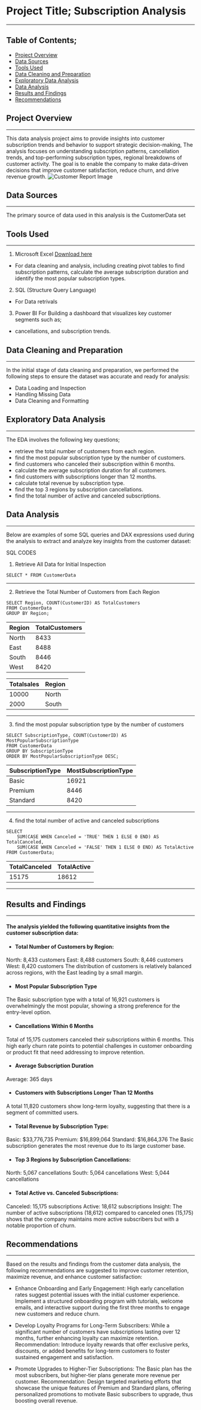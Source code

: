 # Project Title; Subscription Analysis
---
## Table of Contents;
- [Project Overview](#project-overview)
- [Data Sources](#data-sources)
- [Tools Used](#tools-used)
- [Data Cleaning and Preparation](#data-cleaning-and-preparation)
- [Exploratory Data Analysis](#exploratory-data-analysis)
- [Data Analysis](#data-analysis)
- [Results and Findings](#results-and-findings)
- [Recommendations](#recommendations)

## Project Overview
---
This data analysis project aims to provide insights into customer subscription trends and behavior to support strategic decision-making, The analysis focuses on understanding subscription patterns, cancellation trends, and  top-performing subscription types, regional breakdowns of customer activity. The goal is to enable the company to make data-driven decisions that improve customer satisfaction, reduce churn, and drive revenue growth.
![Customer Report Image](https://github.com/user-attachments/assets/45845c1d-d6c6-47f0-9dfb-fcc6dc729f68)


## Data Sources
---
The primary source of data used in this analysis is the CustomerData set 


## Tools Used
---
1. Microsoft Excel [Download here](https://www.microsoft.com)
- For data cleaning and analysis, including creating pivot tables to find subscription patterns, calculate the average subscription duration and identify the most popular 
subscription types.

2.  SQL (Structure Query Language)
- For Data retrivals

3. Power BI
For Building a dashboard that visualizes key customer segments such as;
- cancellations, and subscription trends.

## Data Cleaning and Preparation
---
In the initial stage of data cleaning and preparation, we performed the following steps to ensure the dataset was accurate and ready for analysis:
- Data Loading and Inspection
- Handling Missing Data
- Data Cleaning and Formatting

## Exploratory Data Analysis 
---
The EDA involves the following key questions;
- retrieve the total number of customers from each region.
- find the most popular subscription type by the number of customers.
- find customers who canceled their subscription within 6 months.
- calculate the average subscription duration for all customers.
- find customers with subscriptions longer than 12 months.
- calculate total revenue by subscription type.
- find the top 3 regions by subscription cancellations.
- find the total number of active and canceled subscriptions.

## Data Analysis
---
Below are examples of some SQL queries and DAX expressions used during the analysis to extract and analyze key insights from the customer dataset:

SQL CODES

1. Retrieve All Data for Initial Inspection
```
SELECT * FROM CustomerData
```
---
2. Retrieve the Total Number of Customers from Each Region
```
SELECT Region, COUNT(CustomerID) AS TotalCustomers
FROM CustomerData
GROUP BY Region;
```
Region | TotalCustomers
-------|------------------
North	 | 8433
East	 | 8488
South	 | 8446
West	 | 8420



Totalsales | Region
-----------|--------------
10000      | North
2000       | South


---
3. find the most popular subscription type by the number of customers
```
SELECT SubscriptionType, COUNT(CustomerID) AS MostPopularSubscriptionType
FROM CustomerData
GROUP BY SubscriptionType
ORDER BY MostPopularSubscriptionType DESC;
```
SubscriptionType | MostSubscriptionType
-----------------|---------------------
Basic            | 16921
Premium	         | 8446     
Standard         | 8420   

---
4. find the total number of active and canceled subscriptions
```
SELECT 
    SUM(CASE WHEN Canceled = 'TRUE' THEN 1 ELSE 0 END) AS TotalCanceled,
    SUM(CASE WHEN Canceled = 'FALSE' THEN 1 ELSE 0 END) AS TotalActive
FROM CustomerData;
```
TotalCanceled | TotalActive
--------------|-------------
15175         | 18612

 ---
## Results and Findings
 ---
 #### The analysis yielded the following quantitative insights from the customer subscription data:

- #### Total Number of Customers by Region:
North: 8,433 customers
East: 8,488 customers
South: 8,446 customers
West: 8,420 customers
The distribution of customers is relatively balanced across regions, with the East leading by a small margin.  

- #### Most Popular Subscription Type
The Basic subscription type with a total of 16,921 customers is overwhelmingly the most popular, showing a strong preference for the entry-level option.

- #### Cancellations Within 6 Months
Total of 15,175 customers canceled their subscriptions within 6 months. This high early churn rate points to potential challenges in customer onboarding or product fit that need addressing to improve retention.

- #### Average Subscription Duration
Average: 365 days

- #### Customers with Subscriptions Longer Than 12 Months
A total 11,820 customers show long-term loyalty, suggesting that there is a segment of committed users.

- #### Total Revenue by Subscription Type:
Basic: $33,776,735
Premium: $16,899,064
Standard: $16,864,376
The Basic subscription generates the most revenue due to its large customer base.

- #### Top 3 Regions by Subscription Cancellations:
North: 5,067 cancellations
South: 5,064 cancellations
West: 5,044 cancellations

- #### Total Active vs. Canceled Subscriptions:
Canceled: 15,175 subscriptions
Active: 18,612 subscriptions
Insight: The number of active subscriptions (18,612) compared to canceled ones (15,175) shows that the company maintains more active subscribers but with a notable proportion of churn.

## Recommendations
---
Based on the results and findings from the customer data analysis, the following recommendations are suggested to improve customer retention, maximize revenue, and enhance customer satisfaction:
- Enhance Onboarding and Early Engagement:
High early cancellation rates suggest potential issues with the initial customer experience.
Implement a structured onboarding program with tutorials, welcome emails, and interactive support during the first three months to engage new customers and reduce churn.

- Develop Loyalty Programs for Long-Term Subscribers:
 While a significant number of customers have subscriptions lasting over 12 months, further enhancing loyalty can maximize retention.
Recommendation: Introduce loyalty rewards that offer exclusive perks, discounts, or added benefits for long-term customers to foster sustained engagement and satisfaction.

- Promote Upgrades to Higher-Tier Subscriptions:
The Basic plan has the most subscribers, but higher-tier plans generate more revenue per customer.
Recommendation: Design targeted marketing efforts that showcase the unique features of Premium and Standard plans, offering personalized promotions to motivate Basic subscribers to upgrade, thus boosting overall revenue.
 
